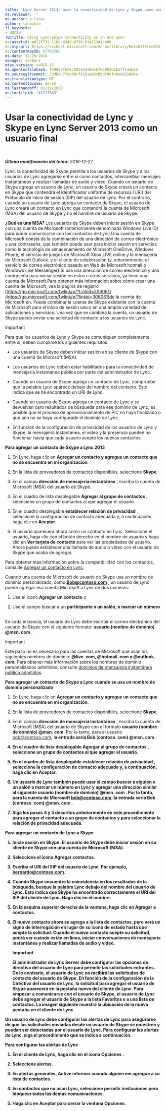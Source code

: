 ```yaml
---
title: 'Lync Server 2013: usar la conectividad de Lync y Skype como usuario final'
ms.reviewer: ''
ms.author: v-lanac
author: lanachin
f1.keywords:
- NOCSH
TOCTitle: Using Lync-Skype connectivity as an end user
ms:assetid: ad22f731-118c-4349-8790-b1a72941cbdd
ms:mtpsurl: https://technet.microsoft.com/en-us/library/Dn440175(v=OCS.15)
ms:contentKeyID: 57793365
ms.date: 12/29/2016
manager: serdars
mtps_version: v=OCS.15
ms.openlocfilehash: fd9602f629c5854a918debf63992b1b3ff54eb29
ms.sourcegitcommit: 33db8c7febd4cf1591e8dcbbdfd6fc8e8925896e
ms.translationtype: MT
ms.contentlocale: es-ES
ms.lasthandoff: 02/19/2020
ms.locfileid: "42117343"
---
```

<div data-xmlns="http://www.w3.org/1999/xhtml">

<div class="topic" data-xmlns="http://www.w3.org/1999/xhtml" data-msxsl="urn:schemas-microsoft-com:xslt" data-cs="http://msdn.microsoft.com/">

<div data-asp="https://msdn2.microsoft.com/asp">

# <a name="using-lync-skype-connectivity-in-lync-server-2013-as-an-end-user"></a>Usar la conectividad de Lync y Skype en Lync Server 2013 como un usuario final

</div>

<div id="mainSection">

<div id="mainBody">

<span> </span>

_**Última modificación del tema:** 2016-12-27_

Lync: la conectividad de Skype permite a los usuarios de Skype y a los usuarios de Lync agregarse entre sí como contactos, intercambiar mensajes instantáneos y realizar llamadas de audio y vídeo. Cuando un usuario de Skype agrega un usuario de Lync, un usuario de Skype creará un contacto en Skype que contendrá el identificador uniforme de recursos (URI) del Protocolo de inicio de sesión (SIP) del usuario de Lync. Por el contrario, cuando un usuario de Lync agrega un contacto de Skype, el usuario de Lync creará un contacto en Lync que contendrá la cuenta de Microsoft (MSA) del usuario de Skype y no el nombre de usuario de Skype.

**¿Qué es una MSA?** Los usuarios de Skype deben iniciar sesión en Skype con una cuenta de Microsoft (anteriormente denominada Windows Live ID) para poder comunicarse con los contactos de Lync.Una cuenta de Microsoft consta de la combinación de una dirección de correo electrónico y una contraseña, que también puede usar para iniciar sesión en servicios como la tecnología de almacenamiento de Microsoft OneDrive, Windows Phone, el servicio de juegos de Microsoft Xbox LIVE online y la mensajería de Microsoft Outlook. y el cliente de colaboración (y, anteriormente, el servicio de correo electrónico basado en Web de Microsoft hotmail o Windows Live Messenger).Si usa una dirección de correo electrónico y una contraseña para iniciar sesión en estos u otros servicios, ya tiene una cuenta de Microsoft.Para obtener más información sobre cómo crear una cuenta de Microsoft, vea la página de registro [https://go.microsoft.com/fwlink/p/?LinkId=306061](https://go.microsoft.com/fwlink/p/?linkid=306061)de la cuenta de Microsoft en. Puede combinar la cuenta de Skype existente con la cuenta de Microsoft para el inicio de sesión único en una amplia variedad de aplicaciones y servicios. Una vez que se combina la cuenta, un usuario de Skype puede enviar una solicitud de contacto a los usuarios de Lync.

<div>


> [!IMPORTANT]  
> Para que los usuarios de Lync y Skype se comuniquen completamente entre sí, deben cumplirse los siguientes requisitos: 
> <UL>
> <LI>
> <P>Los usuarios de Skype deben iniciar sesión en su cliente de Skype con una cuenta de Microsoft (MSA).</P>
> <LI>
> <P>Los usuarios de Lync deben estar habilitados para la conectividad de mensajería instantánea pública por parte del administrador de Lync.</P>
> <LI>
> <P>Cuando un usuario de Skype agrega un contacto de Lync, compruebe que la palabra Lync aparece debajo del nombre del contacto. Esto indica que se ha encontrado un URI de Lync.</P>
> <LI>
> <P>Cuando un usuario de Skype agrega un contacto de Lync y se devuelven cero resultados de búsqueda para ese dominio de Lync, es posible que el proceso de aprovisionamiento de PIC no haya finalizado o que aún no se haya configurado el dominio de Lync.</P>
> <LI>
> <P>En función de la configuración de privacidad de los usuarios de Lync y Skype, la mensajería instantánea, el vídeo y la presencia pueden no funcionar hasta que cada usuario acepte los nuevos contactos.</P></LI></UL>



</div>

**Para agregar un contacto de Skype a Lync 2013**

1.  En Lync, haga clic en **Agregar un contacto y agregue un contacto que no se encuentra en mi organización**.

2.  En la lista de proveedores de contactos disponibles, seleccione **Skype**.

3.  En el campo **dirección de mensajería instantánea** , escriba la cuenta de Microsoft (MSA) del usuario de Skype.

4.  En el cuadro de lista desplegable **Agregar al grupo de contactos** , seleccione un grupo de contactos al que agregar el usuario.

5.  En el cuadro desplegable **establecer relación de privacidad** , seleccione la configuración de contacto adecuada y, a continuación, haga clic en **Aceptar**.

6.  El usuario aparecerá ahora como un contacto en Lync. Seleccione el usuario, haga clic con el botón derecho en el nombre de usuario y haga clic en **Ver tarjeta de contacto** para ver las propiedades de usuario. Ahora puede establecer una llamada de audio o vídeo con el usuario de Skype que acaba de agregar.

Para obtener más información sobre la compatibilidad con los contactos, consulte [Agregar un contacto en Lync](https://support.office.com/article/add-a-contact-ae55b88d-b9af-48da-bffe-7cc720a5059a).

Cuando una cuenta de Microsoft de usuario de Skype usa un nombre de dominio personalizado, como <strong>Bob@contoso.com</strong> , un usuario de Lync puede agregar esa cuenta Microsoft a Lync de dos maneras:

1.  Use el icono **Agregar un contacto** o

2.  Use el campo buscar a un **participante o un salón, o marcar un número** .

En cada instancia, el usuario de Lync debe escribir el correo electrónico del usuario de Skype con el siguiente formato: <strong>usuario (nombre de dominio) @msn. com</strong> .

<div>


> [!IMPORTANT]  
> Este paso no es necesario para las cuentas de Microsoft que usan los siguientes nombres de dominio: <STRONG>@live. com, @hotmail. com o @outlook. com</STRONG>. Para obtener más información sobre los nombres de dominio personalizados admitidos, consulte <A href="https://support.microsoft.com/kb/897567">dominios de mensajería instantánea pública admitidos</A>.



</div>

**Para agregar un contacto de Skype a Lync cuando se usa un nombre de dominio personalizado**

1.  En Lync, haga clic en **Agregar un contacto y agregue un contacto que no se encuentra en mi organización**.

2.  En la lista de proveedores de contactos disponibles, seleccione **Skype**.

3.  En el campo **dirección de mensajería instantánea** , escriba la cuenta de Microsoft (MSA) del usuario de Skype con el formato <strong>usuario (nombre de dominio) @msn. com</strong>. Por lo tanto, para el usuario bob@contoso.com, <strong>la entrada sería Bob (contoso. com)<strong> @msn. com.

4.  En el cuadro de lista desplegable **Agregar al grupo de contactos** , seleccione un grupo de contactos al que agregar el usuario.

5.  En el cuadro de lista desplegable **establecer relación de privacidad** , seleccione la configuración de contacto adecuada y, a continuación, haga clic en **Aceptar**.

6.  Un usuario de Lync también puede usar el campo **buscar a alguien o un salón o marcar un número** en Lync y agregar una dirección similar al siguiente <strong>usuario (nombre de dominio) @msn. com</strong> . Por lo tanto, para la cuenta de Microsoft bob@contoso.com, la entrada sería <strong>Bob (contoso. com) @msn. com</strong> .

7.  Siga los pasos 4 y 5 descritos anteriormente en este procedimiento para agregar el contacto a un grupo de contactos y para seleccionar la relación de privacidad adecuada.

**Para agregar un contacto de Lync a Skype**

1.  Inicie sesión en Skype. El usuario de Skype debe iniciar sesión en su cliente de Skype con una cuenta de Microsoft (MSA).

2.  Seleccione el icono Agregar contactos.

3.  Escriba el URI del SIP del usuario de Lync. Por ejemplo, bernardo@contoso.com.

4.  Cuando Skype encuentre la coincidencia en los resultados de la búsqueda, busque la palabra **Lync** debajo del nombre del usuario de Lync. Esto indica que Skype ha encontrado correctamente el URI del SIP del cliente de Lync. Haga clic en el nombre.

5.  En la esquina superior derecha de la ventana, haga clic en Agregar a contactos.

6.  El nuevo contacto ahora se agrega a la lista de contactos, pero verá un signo de interrogación en lugar de su icono de estado hasta que acepte la solicitud. Cuando el nuevo contacto acepte su solicitud, podrá ver cuándo están en línea, iniciar conversaciones de mensajería instantánea y realizar llamadas de audio y vídeo.
    
    <div>
    

    > [!IMPORTANT]  
    > El administrador de Lync Server debe configurar las opciones de directiva del usuario de Lync para permitir las solicitudes entrantes. De lo contrario, el usuario de Lync no recibirá las solicitudes de contacto del usuario de Skype. En función de la configuración de la Directiva del usuario de Lync, la solicitud para agregar el usuario de Skype aparecerá en la pestaña <STRONG>nuevo</STRONG> del cliente de Lync. Para empezar a comunicarse con el usuario de Skype, el usuario de Lync debe agregar el usuario de Skype a la lista Favoritos o a una lista de contactos. La imagen siguiente muestra la ubicación de la <STRONG>nueva</STRONG> pestaña en el cliente de Lync.

    
    </div>

Un usuario de Lync debe configurar las alertas de Lync para asegurarse de que las solicitudes enviadas desde un usuario de Skype se muestren y puedan ser detectadas por el usuario de Lync. Para configurar las alertas de Lync, siga el procedimiento que se indica a continuación.

**Para configurar las alertas de Lync**

1.  En el cliente de Lync, haga clic en el icono **Opciones** .

2.  Seleccione **alertas**.

3.  En **alertas generales**, Active **informar cuando alguien me agregue a su lista de contactos**.

4.  En **contactos que no usan Lync**, seleccione **permitir invitaciones pero bloquear todas las demás comunicaciones**.

5.  Haga clic en **Aceptar** para cerrar la ventana Opciones.

</div>

<span> </span>

</div>

</div>

</div>

